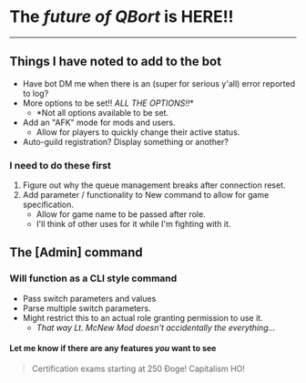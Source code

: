 # The *future of QBort* is **HERE!!**

---------------------------------

## Things I have noted to add to the bot

- Have bot DM me when there is an (super for serious y'all) error reported to log?
- More options to be set!! *ALL THE OPTIONS!!*\*
  - *Not all options available to be set.
- Add an "AFK" mode for mods and users.
  - Allow for players to quickly change their active status.
- Auto-guild registration? Display something or another?

### I need to do these first

1. Figure out why the queue management breaks after connection reset.
2. Add parameter / functionality to New command to allow for game specification.
    - Allow for game name to be passed after role.
    - I'll think of other uses for it while I'm fighting with it.

## The **[Admin]** command

### Will function as a CLI style command

- Pass switch parameters and values
- Parse multiple switch parameters.
- Might restrict this to an actual role granting permission to use it.
  - *That way Lt. McNew Mod doesn't accidentally the everything...*

#### Let me know if there are any features *you* want to see

> Certification exams starting at 250 Đoge! Capitalism HO!
